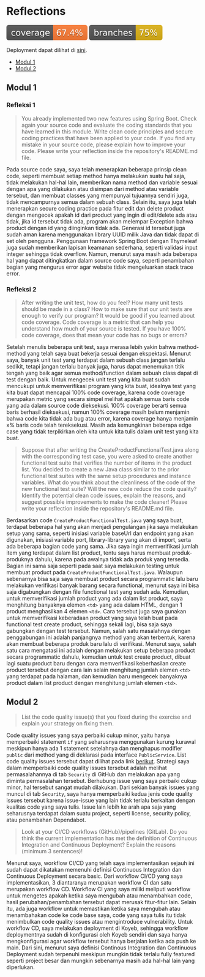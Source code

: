# Reflections
[![Coverage](.github/badges/jacoco.svg)](https://github.com/MightyZanark/eshop-adpro/actions/workflows/ci.yml)
[![Branches](.github/badges/branches.svg)](https://github.com/MightyZanark/eshop-adpro/actions/workflows/ci.yml)

Deployment dapat dilihat di [sini](https://eshop-advprog-zanark-org.koyeb.app/).

- [Modul 1](#modul-1)
- [Modul 2](#modul-2)

## Modul 1

### Refleksi 1
> You already implemented two new features using Spring Boot. Check again your source code and evaluate the coding standards that you have learned in this module. Write clean code principles and secure coding practices that have been applied to your code. If you find any mistake in your source code, please explain how to improve your code. Please write your reflection inside the repository's README.md file.

Pada source code saya, saya telah menerapkan beberapa prinsip clean code, seperti membuat setiap method hanya melakukan suatu hal saja, tidak melakukan hal-hal lain, memberikan nama method dan variable sesuai dengan apa yang dilakukan atau disimpan dari method atau variable tersebut, dan membuat classes yang mempunyai tujuannya sendiri juga, tidak mencampurnya semua dalam sebuah class. Selain itu, saya juga telah menerapkan secure coding practice pada fitur edit dan delete product dengan mengecek apakah id dari product yang ingin di edit/delete ada atau tidak, jika id tersebut tidak ada, program akan melempar Exception bahwa product dengan id yang diinginkan tidak ada. Generasi id tersebut juga sudah aman karena menggunakan library UUID milik Java dan tidak dapat di set oleh pengguna. Penggunaan framework Spring Boot dengan Thymeleaf juga sudah memberikan lapisan keamanan sederhana, seperti validasi input integer sehingga tidak overflow. Namun, menurut saya masih ada beberapa hal yang dapat ditingkatkan dalam source code saya, seperti penambahan bagian yang mengurus error agar website tidak mengeluarkan stack trace error.

### Refleksi 2
> After writing the unit test, how do you feel? How many unit tests should be made in a class? How to make sure that our unit tests are enough to verify our program? It would be good if you learned about code coverage. Code coverage is a metric that can help you understand how much of your source is tested. If you have 100% code coverage, does that mean your code has no bugs or errors?

Setelah menulis beberapa unit test, saya merasa lebih yakin bahwa method-method yang telah saya buat bekerja sesuai dengan ekspektasi. Menurut saya, banyak unit test yang terdapat dalam sebuah class jangan terlalu sedikit, tetapi jangan terlalu banyak juga, harus dapat menemukan titik tengah yang baik agar semua method/function dalam sebuah class dapat di test dengan baik. Untuk mengecek unit test yang kita buat sudah mencukupi untuk memverifikasi program yang kita buat, idealnya test yang kita buat dapat mencapai 100% code coverage, karena code coverage merupakan metric yang secara simpel melihat apakah semua baris code yang ada dalam source code dieksekusi. 100% coverage berarti semua baris berhasil dieksekusi, namun 100% coverage masih belum menjamin bahwa code kita tidak ada bug atau error, karena coverage hanya menjamin x% baris code telah tereksekusi. Masih ada kemungkinan beberapa edge case yang tidak terpikirkan oleh kita untuk kita tulis dalam unit test yang kita buat.

> Suppose that after writing the CreateProductFunctionalTest.java along with the corresponding test case, you were asked to create another functional test suite that verifies the number of items in the product list. You decided to create a new Java class similar to the prior functional test suites with the same setup procedures and instance variables.
What do you think about the cleanliness of the code of the new functional test suite? Will the new code reduce the code quality? Identify the potential clean code issues, explain the reasons, and suggest possible improvements to make the code cleaner! Please write your reflection inside the repository's README.md file.

Berdasarkan code `CreateProductFunctionalTest.java` yang saya buat, terdapat beberapa hal yang akan menjadi pengulangan jika saya melakukan setup yang sama, seperti inisiasi variable baseUrl dan endpoint yang akan digunakan, inisiasi variable port, library-library yang akan di import, serta ada beberapa bagian code yang sama. Jika saya ingin memverifikasi jumlah item yang terdapat dalam list product, tentu saya harus membuat produk-produknya dahulu, karena pada awalnya tidak ada produk yang tersedia. Bagian ini sama saja seperti pada saat saya melakukan testing untuk membuat product pada `CreateProductFunctionalTest.java`. Walaupun sebenarnya bisa saja saya membuat product secara programmatic lalu baru melakukan verifikasi banyak barang secara functional, menurut saya ini bisa saja digabungkan dengan file functional test yang sudah ada. Kemudian, untuk memverifikasi jumlah product yang ada dalam list product, saya menghitung banyaknya elemen `<td>` yang ada dalam HTML, dengan 1 product menghasilkan 4 elemen `<td>`. Cara tersebut juga saya gunakan untuk memverifikasi keberadaan product yang saya telah buat pada functional test create product, sehingga sekali lagi, bisa saja saya gabungkan dengan test tersebut. Namun, salah satu masalahnya dengan penggabungan ini adalah panjangnya method yang akan terbentuk, karena akan membuat beberapa produk baru lalu di verifikasi. Menurut saya, salah satu cara mengatasi ini adalah dengan melakukan setup beberapa product secara programmatic dahulu, kemudian untuk test create product, dibuat lagi suatu product baru dengan cara memverifikasi keberhasilan create product tersebut dengan cara lain selain menghitung jumlah elemen `<td>` yang terdapat pada halaman, dan kemudian baru mengecek banyaknya product dalam list product dengan menghitung jumlah elemen `<td>`.


## Modul 2
> List the code quality issue(s) that you fixed during the exercise and explain your strategy on fixing them.

Code quality issues yang saya perbaiki cukup minor, yaitu hanya memperbaiki statement `if` yang seharusnya menggunakan kurung kurawal meskipun hanya ada 1 statement setelahnya dan menghapus modifier `public` dari method yang di deklarasi pada interface `PublicService`. List code quality issues tersebut dapat dilihat pada link [berikut](https://github.com/MightyZanark/eshop-adpro/security/code-scanning?query=is%3Aclosed+branch%3Amaster). Strategi saya dalam memperbaiki code quality issues tersebut adalah melihat permasalahannya di tab `Security` di GitHub dan melakukan apa yang diminta permasalahan tersebut. Berhubung issue yang saya perbaiki cukup minor, hal tersebut sangat mudah dilakukan. Dari sekian banyak issues yang muncul di tab `Security`, saya hanya memperbaiki kedua jenis code quality issues tersebut karena issue-issue yang lain tidak terlalu berkaitan dengan kualitas code yang saya tulis. Issue lain lebih ke arah apa saja yang seharusnya terdapat dalam suatu project, seperti license, security policy, atau penambahan Dependabot.

> Look at your CI/CD workflows (GitHub)/pipelines (GitLab). Do you think the current implementation has met the definition of Continuous Integration and Continuous Deployment? Explain the reasons (minimum 3 sentences)!

Menurut saya, workflow CI/CD yang telah saya implementasikan sejauh ini sudah dapat dikatakan memenuhi definisi Continuous Integration dan Continuous Deployment secara basic. Dari workflow CI/CD yang saya implementasikan, 3 diantaranya merupakan workflow CI dan satu merupakan workflow CD. Workflow CI yang saya miliki meliputi workflow untuk mengetes apakah ketika saya mengubah atau menambahkan code, hasil perubahan/penambahan tersebut dapat merusak fitur-fitur lain. Selain itu, ada juga workflow untuk memastikan ketika saya mengubah atau menambahakan code ke code base saya, code yang saya tulis itu tidak menimbulkan code quality issues atau mengintroduce vulnerability. Untuk workflow CD, saya melakukan deployment di Koyeb, sehingga workflow deploymentnya sudah di konfigurasi oleh Koyeb sendiri dan saya hanya mengkonfigurasi agar workflow tersebut hanya berjalan ketika ada push ke main. Dari sini, menurut saya definisi Continous Integration dan Continuous Deployment sudah terpenuhi meskipun mungkin tidak terlalu fully featured seperti project besar dan mungkin sebenarnya masih ada hal-hal lain yang diperlukan.